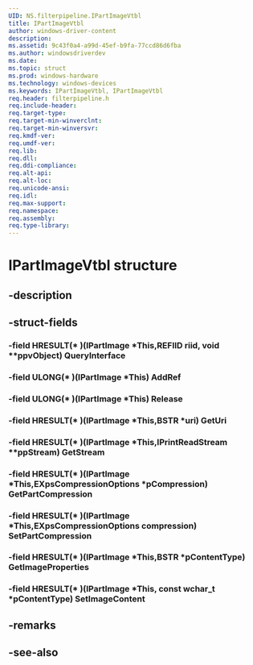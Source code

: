 ```yaml
---
UID: NS.filterpipeline.IPartImageVtbl
title: IPartImageVtbl
author: windows-driver-content
description: 
ms.assetid: 9c43f0a4-a99d-45ef-b9fa-77ccd86d6fba
ms.author: windowsdriverdev
ms.date: 
ms.topic: struct
ms.prod: windows-hardware
ms.technology: windows-devices
ms.keywords: IPartImageVtbl, IPartImageVtbl
req.header: filterpipeline.h
req.include-header:
req.target-type:
req.target-min-winverclnt:
req.target-min-winversvr:
req.kmdf-ver:
req.umdf-ver:
req.lib:
req.dll:
req.ddi-compliance:
req.alt-api:
req.alt-loc:
req.unicode-ansi:
req.idl:
req.max-support:
req.namespace:
req.assembly:
req.type-library:
---
```


# IPartImageVtbl structure

## -description



## -struct-fields

### -field HRESULT(* )(IPartImage *This,REFIID riid, void **ppvObject) QueryInterface			
 	
### -field ULONG(* )(IPartImage *This) AddRef			
 	
### -field ULONG(* )(IPartImage *This) Release			
 	
### -field HRESULT(* )(IPartImage *This,BSTR *uri) GetUri			
 	
### -field HRESULT(* )(IPartImage *This,IPrintReadStream **ppStream) GetStream			
 	
### -field HRESULT(* )(IPartImage *This,EXpsCompressionOptions *pCompression) GetPartCompression			
 	
### -field HRESULT(* )(IPartImage *This,EXpsCompressionOptions compression) SetPartCompression			
 	
### -field HRESULT(* )(IPartImage *This,BSTR *pContentType) GetImageProperties			
 	
### -field HRESULT(* )(IPartImage *This, const wchar_t *pContentType) SetImageContent			
 	
## -remarks

## -see-also